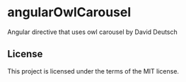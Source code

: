 # angularOwlCarousel
Angular directive that uses owl carousel by David Deutsch

## License

This project is licensed under the terms of the MIT license.
